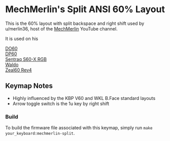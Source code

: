# MechMerlin's Split ANSI 60% Layout

This is the 60% layout with split backspace and right shift used by u/merlin36, 
host of the [MechMerlin](www.youtube.com/mechmerlin) YouTube channel.

It is used on his   
  
[DO60](https://github.com/qmk/qmk_firmware/tree/master/keyboards/do60)   
[DP60](https://github.com/qmk/qmk_firmware/tree/master/keyboards/dp60)  
[Sentraq S60-X RGB](https://github.com/qmk/qmk_firmware/tree/master/keyboards/s60_x)  
[Waldo](https://github.com/qmk/qmk_firmware/tree/master/keyboards/waldo)  
[Zeal60 Rev4](https://github.com/qmk/qmk_firmware/tree/master/keyboards/zeal60)  

## Keymap Notes
- Highly influenced by the KBP V60 and WKL B.Face standard layouts
- Arrow toggle switch is the 1u key by right shift

### Build
To build the firmware file associated with this keymap, simply run `make your_keyboard:mechmerlin-split`.
